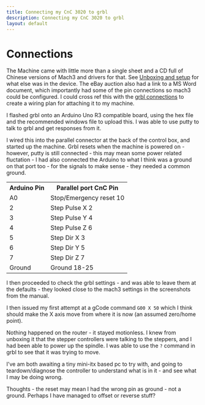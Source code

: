```yaml
---
title: Connecting my CnC 3020 to grbl
description: Connecting my CnC 3020 to grbl
layout: default
---
```


# Connections

The Machine came with little more than a single sheet and a CD full of Chinese versions of Mach3 and drivers for that. See [Unboxing and setup](2014-02-03-unboxing-and-setup.md) for what else was in the device. The eBay auction also had a link to a MS Word document, which importantly had some of the pin connections so mach3 could be configured. I could cross ref this with the [grbl connections](http://github.com/grbl/grbl/wiki/Connecting-Grbl) to create a wiring plan for attaching it to my machine.

I flashed grbl onto an Arduino Uno R3 compatible board, using the hex file and the recommended windows file to upload this. I was able to use putty to talk to grbl and get responses from it. 

I wired this into the parallel connector at the back of the control box, and started up the machine.
Grbl resets when the machine is powered on - however, putty is still connected - this may mean some power related fluctation - I had also connected the Arduino to what I think was a ground on that port too - for the signals to make sense - they needed a common ground.

<table>
<tr><th>Arduino Pin</th><th>Parallel port CnC Pin</th></tr>
<tr><td>A0</td><td>Stop/Emergency reset 10</td></tr>
<tr><td>2</td><td>Step Pulse X 2</td></tr>
<tr><td>3</td><td>Step Pulse Y 4</td></tr>
<tr><td>4</td><td>Step Pulse Z 6</td></tr>
<tr><td>5</td><td>Step Dir X 3</td></tr>
<tr><td>6</td><td>Step Dir Y 5</td></tr>
<tr><td>7</td><td>Step Dir Z 7</td></tr>
<tr><td>Ground</td><td>Ground 18-25</td></tr>
</table>

I then proceeded to check the grbl settings - and was able to leave them at the defaults - they looked close to the mach3 settings in the screenshots from the manual.

I then issued my first attempt at a gCode command ```G00 X 50``` which I think should make the X axis move from where it is now (an assumed zero/home point).
 
Nothing happened on the router - it stayed motionless. I knew from unboxing it that the stepper controllers were talking to the steppers, and I had been able to power up the spindle. I was able to use the ```?``` command in grbl to see that it was trying to move.

I've am both awaiting a tiny mini-itx based pc to try with, and going to teardown/diagnose the controller to understand what is in it - and see what I may be doing wrong.

Thoughts - the reset may mean I had the wrong pin as ground - not a ground. Perhaps I have managed to offset or reverse stuff?
